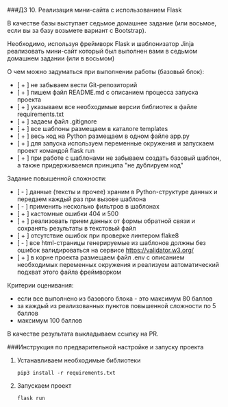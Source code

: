 ###ДЗ 10. Реализация мини-сайта с использованием Flask

В качестве базы выступает седьмое домашнее задание (или восьмое, если вы за базу возьмете вариант с Bootstrap).

Необходимо, используя фреймворк Flask и шаблонизатор Jinja реализовать мини-сайт который был выполнен вами в седьмом 
домашнем задании (или в восьмом)

О чем можно задуматься при выполнении работы (базовый блок):  
* [ + ] не забываем вести Git-репозиторий  
* [ + ] пишем файл README.md с описанием процесса запуска проекта  
* [ + ] указываем все необходимые версии библиотек в файле requirements.txt  
* [ + ] задаем файл .gitignore  
* [ + ] все шаблоны размещаем в каталоге templates  
* [ + ] весь код на Python размещаем в одном файле app.py  
* [ + ] для запуска используем переменные окружения и запускаем проект командой flask run  
* [ + ] при работе с шаблонами не забываем создать базовый шаблон, а также придерживаемся принципа "не дублируем код"  

Задание повышенной сложности:
* [ - ] данные (тексты и прочее) храним в Python-структуре данных и передаем каждый раз при вызове шаблона  
* [ - ] применить несколько фильтров в шаблонах  
* [ + ] кастомные ошибки 404 и 500  
* [ + ] реализовать прием данных от формы обратной связи и сохранять результаты в текстовый файл  
* [ + ] отсутствие ошибок при проверке линтером flake8  
* [ - ] все html-страницы генерируемые из шаблонов должны без ошибок вaлидироваться на сервисе https://validator.w3.org/
* [ + ] в корне проекта размещаем файл .env с описанием необходимых переменных окружения и реализуем автоматический подхват 
этого файла фреймворком  

Критерии оценивания:
* если все выполнено из базового блока - это максимум 80 баллов  
* за каждый из реализованных пунктов повышенной сложности по 5 баллов  
* максимум 100 баллов  

В качестве результата выкладываем ссылку на PR.

###Инструкция по предварительной настройке и запуску проекта  

1. Устанавливаем необходимые библиотеки  
  

    `pip3 install -r requirements.txt`  


2. Запускаем проект  
  
    `flask run`